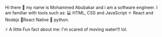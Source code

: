  Hi there 👋 my name is Mohammed Abubakar and i am a software engineer. I am familiar with tools such as:
 💻 HTML, CSS and JavaScript 
 ⚛️ React and Nodejs
 📱React Native 
 🐍 python.
 
 ⚡ A little Fun fact about me: I'm scared of moving water!!! lol. 
